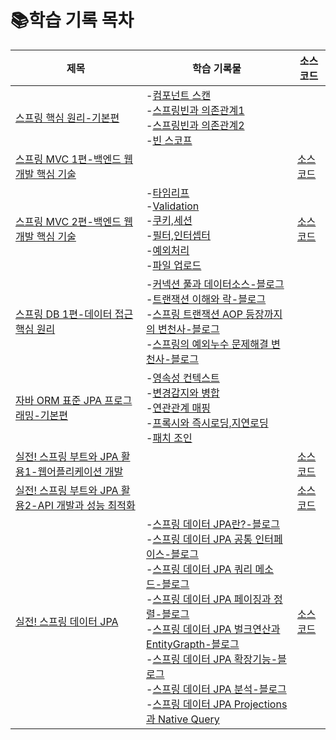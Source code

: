# 📚학습 기록 목차

|제목| 학습 기록물| 소스 코드|
|----|-----------|----------------|
|[스프링 핵심 원리-기본편](https://www.inflearn.com/course/%EC%8A%A4%ED%94%84%EB%A7%81-%ED%95%B5%EC%8B%AC-%EC%9B%90%EB%A6%AC-%EA%B8%B0%EB%B3%B8%ED%8E%B8)|-[컴포넌트 스캔](https://github.com/BonSik-Koo/Backend_study/blob/main/basic/componentscan_relationship.md) <br> -[스프링빈과 의존관계1](https://github.com/BonSik-Koo/Backend_study/blob/main/basic/springbin_relationship1.md) <br> -[스프링빈과 의존관계2](https://github.com/BonSik-Koo/Backend_study/blob/main/basic/springbin_relationship2.md) <br> -[빈 스코프](https://github.com/BonSik-Koo/Backend_study/blob/main/basic/Scope.md)||
|[스프링 MVC 1편-백엔드 웹 개발 핵심 기술](https://www.inflearn.com/course/%EC%8A%A4%ED%94%84%EB%A7%81-mvc-1)||[소스 코드](https://github.com/BonSik-Koo/Backend_study/tree/main/Pratice_Project/Spring_Http_Request_Response)|
|[스프링 MVC 2편-백엔드 웹 개발 핵심 기술](https://www.inflearn.com/course/%EC%8A%A4%ED%94%84%EB%A7%81-mvc-2)|-[타임리프](https://github.com/BonSik-Koo/Backend_study/tree/main/basic/thymeleaf) <br> -[Validation](https://github.com/BonSik-Koo/Backend_study/tree/main/basic/Validation) <br> -[쿠키,세션](https://github.com/BonSik-Koo/Backend_study/tree/main/basic/Cookie_Session) <br> -[필터,인터셉터](https://github.com/BonSik-Koo/Backend_study/tree/main/basic/Filter_Interceptor) <br> -[예외처리](https://github.com/BonSik-Koo/Backend_study/tree/main/basic/exception) <br> -[파일 업로드](https://github.com/BonSik-Koo/Backend_study/tree/main/basic/file_upload)|[소스 코드](https://github.com/BonSik-Koo/Backend_study/tree/main/Pratice_Project/Item_Service_Project_Update)|
|[스프링 DB 1편-데이터 접근 핵심 원리](https://www.inflearn.com/course/%EC%8A%A4%ED%94%84%EB%A7%81-db-1)|-[커넥션 풀과 데이터소스-블로그](https://bonsik.tistory.com/3) <br> -[트랜잭션 이해와 락-블로그](https://bonsik.tistory.com/4) <br> -[스프링 트랜잭션 AOP 등장까지의 변천사-블로그](https://bonsik.tistory.com/5) <br> -[스프링의 예외누수 문제해결 변천사-블로그](https://bonsik.tistory.com/8)||
|[자바 ORM 표준 JPA 프로그래밍-기본편](https://www.inflearn.com/course/ORM-JPA-Basic)|-[영속성 컨텍스트](https://github.com/BonSik-Koo/Backend_study/blob/main/basic/Jpa/%EC%98%81%EC%86%8D%EC%84%B1%20%EC%BB%A8%ED%85%8D%EC%8A%A4%ED%8A%B8.md) <br> -[변경감지와 병합](https://github.com/BonSik-Koo/Backend_study/blob/main/basic/Jpa/%EB%B3%80%EA%B2%BD%EA%B0%90%EC%A7%80%EC%99%80%20%EB%B3%91%ED%95%A9(merge).md) <br> -[연관관계 매핑](https://github.com/BonSik-Koo/Backend_study/tree/main/basic/Jpa) <br> -[프록시와 즉시로딩,지연로딩](https://github.com/BonSik-Koo/Backend_study/blob/main/basic/Jpa/%ED%94%84%EB%A1%9D%EC%8B%9C%EC%99%80%20%EC%A6%89%EC%8B%9C%EB%A1%9C%EB%94%A9%2C%EC%A7%80%EC%97%B0%EB%A1%9C%EB%94%A9.md) <br> -[패치 조인](https://github.com/BonSik-Koo/Backend_study/blob/main/basic/Jpa/%ED%8E%98%EC%B9%98%20%EC%A1%B0%EC%9D%B8.md)||
|[실전! 스프링 부트와 JPA 활용1-웹어플리케이션 개발](https://www.inflearn.com/course/%EC%8A%A4%ED%94%84%EB%A7%81%EB%B6%80%ED%8A%B8-JPA-%ED%99%9C%EC%9A%A9-1)||[소스 코드](https://github.com/BonSik-Koo/Backend_study/tree/main/Pratice_Project/JPA_SimpleShop)|
|[실전! 스프링 부트와 JPA 활용2-API 개발과 성능 최적화](https://www.inflearn.com/course/%EC%8A%A4%ED%94%84%EB%A7%81%EB%B6%80%ED%8A%B8-JPA-API%EA%B0%9C%EB%B0%9C-%EC%84%B1%EB%8A%A5%EC%B5%9C%EC%A0%81%ED%99%94)||[소스 코드](https://github.com/BonSik-Koo/Backend_study/tree/main/Pratice_Project/JPA_RestAPI%20%EC%97%B0%EC%8A%B5)|
|[실전! 스프링 데이터 JPA](https://www.inflearn.com/course/%EC%8A%A4%ED%94%84%EB%A7%81-%EB%8D%B0%EC%9D%B4%ED%84%B0-JPA-%EC%8B%A4%EC%A0%84)|-[스프링 데이터 JPA란?-블로그](https://velog.io/@rnqhstlr2297/%EC%8A%A4%ED%94%84%EB%A7%81-%EB%8D%B0%EC%9D%B4%ED%84%B0-JPA) <br> -[스프링 데이터 JPA 공통 인터페이스-블로그](https://velog.io/@rnqhstlr2297/%EA%B3%B5%ED%86%B5-%EC%9D%B8%ED%84%B0%ED%8E%98%EC%9D%B4%EC%8A%A4) <br> -[스프링 데이터 JPA 쿼리 메소드-블로그](https://velog.io/@rnqhstlr2297/%EC%BF%BC%EB%A6%AC-%EB%A9%94%EC%86%8C%EB%93%9C-%EA%B8%B0%EB%8A%A5) <br> -[스프링 데이터 JPA 페이징과 정렬-블로그](https://velog.io/@rnqhstlr2297/%EC%8A%A4%ED%94%84%EB%A7%81-%EB%8D%B0%EC%9D%B4%ED%84%B0-%ED%8E%98%EC%9D%B4%EC%A7%95%EA%B3%BC-%EC%A0%95%EB%A0%AC) <br> -[스프링 데이터 JPA 벌크연산과 EntityGrapth-블로그](https://velog.io/@rnqhstlr2297/%EC%8A%A4%ED%94%84%EB%A7%81-%EB%8D%B0%EC%9D%B4%ED%84%B0-JPA-%EB%B2%8C%ED%81%AC%EC%97%B0%EC%82%B0%EA%B3%BC-EntityGrapth) <br> -[스프링 데이터 JPA 확장기능-블로그](https://velog.io/@rnqhstlr2297/%EC%8A%A4%ED%94%84%EB%A7%81-%EB%8D%B0%EC%9D%B4%ED%84%B0-JPA-%ED%99%95%EC%9E%A5%EA%B8%B0%EB%8A%A5) <br> -[스프링 데이터 JPA 분석-블로그](https://velog.io/@rnqhstlr2297/%EC%8A%A4%ED%94%84%EB%A7%81-%EB%8D%B0%EC%9D%B4%ED%84%B0-JPA-%EB%B6%84%EC%84%9D) <br> -[스프링 데이터 JPA Projections과 Native Query](https://velog.io/@rnqhstlr2297/%EC%8A%A4%ED%94%84%EB%A7%81-%EB%8D%B0%EC%9D%B4%ED%84%B0-JPA-Projections-%EB%B0%8F-Native-Query)|[소스 코드](https://github.com/BonSik-Koo/Backend_study/tree/main/Pratice_Project/spring-data-jpa)|
